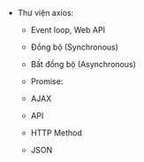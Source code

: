 - Thư viện axios:
    + Event loop, Web API
    + Đồng bộ (Synchronous)
    + Bất đồng bộ (Asynchronous)
    + Promise: 
    
    + AJAX
    + API
    + HTTP Method
    + JSON
